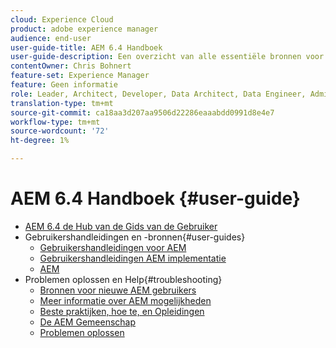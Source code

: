 ```yaml
---
cloud: Experience Cloud
product: adobe experience manager
audience: end-user
user-guide-title: AEM 6.4 Handboek
user-guide-description: Een overzicht van alle essentiële bronnen voor het begrijpen, installeren, beheren en gebruiken van AEM 6.4.
contentOwner: Chris Bohnert
feature-set: Experience Manager
feature: Geen informatie
role: Leader, Architect, Developer, Data Architect, Data Engineer, Administrator, Business Practice
translation-type: tm+mt
source-git-commit: ca18aa3d207aa9506d22286eaaabdd0991d8e4e7
workflow-type: tm+mt
source-wordcount: '72'
ht-degree: 1%

---
```



# AEM 6.4 Handboek {#user-guide}

+ [AEM 6.4 de Hub van de Gids van de Gebruiker](home.md)
+ Gebruikershandleidingen en -bronnen{#user-guides}
   + [Gebruikershandleidingen voor AEM](capabilities.md)
   + [Gebruikershandleidingen AEM implementatie](implementation.md)
   + [AEM](resources.md)
+ Problemen oplossen en Help{#troubleshooting}
   + [Bronnen voor nieuwe AEM gebruikers](new.md)
   + [Meer informatie over AEM mogelijkheden](learn.md)
   + [Beste praktijken, hoe te, en Opleidingen](best-practice.md)
   + [De AEM Gemeenschap](community.md)
   + [Problemen oplossen](troubleshooting.md)
